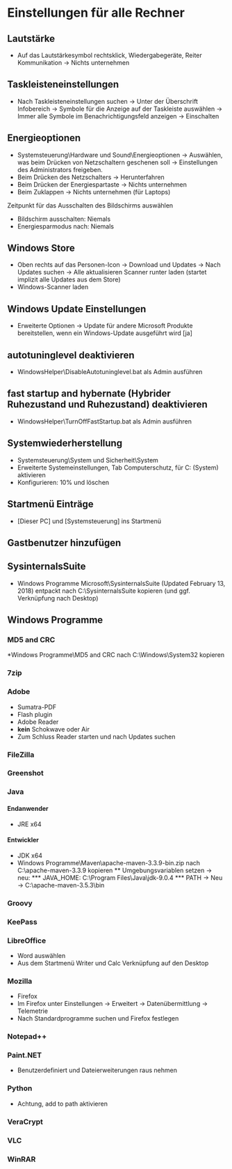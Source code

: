 # Einstellungen für alle Rechner

## Lautstärke
* Auf das Lautstärkesymbol rechtsklick, Wiedergabegeräte, Reiter Kommunikation
-> Nichts unternehmen

## Taskleisteneinstellungen
* Nach Taskleisteneinstellungen suchen -> Unter der Überschrift Infobereich -> Symbole für die Anzeige auf der Taskleiste auswählen -> Immer alle Symbole im Benachrichtigungsfeld anzeigen -> Einschalten

## Energieoptionen
* Systemsteuerung\Hardware und Sound\Energieoptionen -> Auswählen, was beim Drücken von Netzschaltern geschenen soll -> Einstellungen des Administrators freigeben.
* Beim Drücken des Netzschalters -> Herunterfahren
* Beim Drücken der Energiespartaste -> Nichts unternehmen
* Beim Zuklappen -> Nichts unternehmen (für Laptops)

Zeitpunkt für das Ausschalten des Bildschirms auswählen
* Bildschirm ausschalten: Niemals
* Energiesparmodus nach: Niemals

## Windows Store
* Oben rechts auf das Personen-Icon -> Download und Updates -> Nach Updates suchen -> Alle aktualisieren
Scanner runter laden (startet implizit alle Updates aus dem Store)
* Windows-Scanner laden

## Windows Update Einstellungen
* Erweiterte Optionen -> Update für andere Microsoft Produkte bereitstellen, wenn ein Windows-Update ausgeführt wird [ja]

## autotuninglevel deaktivieren
* WindowsHelper\DisableAutotuninglevel.bat als Admin ausführen

## fast startup and hybernate (Hybrider Ruhezustand und Ruhezustand) deaktivieren
* WindowsHelper\TurnOffFastStartup.bat als Admin ausführen

## Systemwiederherstellung
* Systemsteuerung\System und Sicherheit\System
* Erweiterte Systemeinstellungen, Tab Computerschutz, für C: (System) aktivieren
* Konfigurieren: 10% und löschen

## Startmenü Einträge
* [Dieser PC] und [Systemsteuerung] ins Startmenü

## Gastbenutzer hinzufügen

## SysinternalsSuite
* Windows Programme Microsoft\SysinternalsSuite (Updated February 13, 2018) entpackt nach C:\SysinternalsSuite kopieren (und ggf. Verknüpfung nach Desktop)

## Windows Programme
### MD5 and CRC
*Windows Programme\MD5 and CRC nach C:\Windows\System32 kopieren
### 7zip
### Adobe
* Sumatra-PDF
* Flash plugin
* Adobe Reader
* __kein__ Schokwave oder Air
* Zum Schluss Reader starten und nach Updates suchen

### FileZilla
### Greenshot

### Java
#### Endanwender
* JRE x64
#### Entwickler
* JDK x64
* Windows Programme\Maven\apache-maven-3.3.9-bin.zip nach C:\apache-maven-3.3.9 kopieren
** Umgebungsvariablen setzen -> neu:
*** JAVA_HOME: C:\Program Files\Java\jdk-9.0.4
*** PATH -> Neu -> C:\apache-maven-3.5.3\bin

### Groovy

### KeePass

### LibreOffice
* Word auswählen
* Aus dem Startmenü Writer und Calc Verknüpfung auf den Desktop

### Mozilla
* Firefox
* Im Firefox unter Einstellungen -> Erweitert -> Datenübermittlung -> Telemetrie
* Nach Standardprogramme suchen und Firefox festlegen

### Notepad++

### Paint.NET
* Benutzerdefiniert und Dateierweiterungen raus nehmen

### Python
* Achtung, add to path aktivieren

### VeraCrypt
### VLC
### WinRAR
